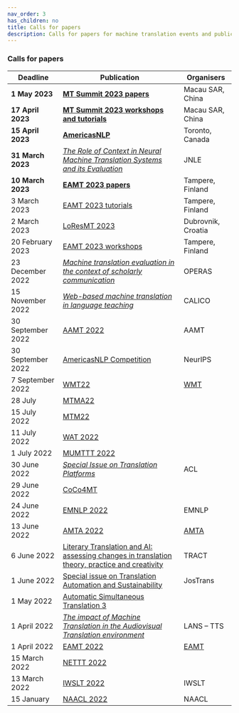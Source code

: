 ```yaml
---
nav_order: 3
has_children: no
title: Calls for papers
description: Calls for papers for machine translation events and publications
---
```


### Calls for papers

| Deadline | Publication | Organisers |
| --- | --- | --- |
| **1 May 2023** | [**MT Summit 2023 papers**](/events/mtsummit2023.md) | Macau SAR, China |
| **17 April 2023** | [**MT Summit 2023 workshops and tutorials**](/events/mtsummit2023.md) | Macau SAR, China |
| **15 April 2023** | [**AmericasNLP**](/events/americasnlp2023.md) | Toronto, Canada |
| **31 March 2023** | [*The Role of Context in Neural Machine Translation Systems and its Evaluation*](https://sites.google.com/dcu.ie/nlecontextnmt/home) | JNLE |
| **10 March 2023** | [**EAMT 2023 papers**](/events/eamt2023.md) | Tampere, Finland |
| 3 March 2023 | [EAMT 2023 tutorials](/events/eamt2023.md) | Tampere, Finland |
| 2 March 2023 | [LoResMT 2023](/events/loresmt2023.md) | Dubrovnik, Croatia |
| 20 February 2023 | [EAMT 2023 workshops](/events/eamt2023.md) | Tampere, Finland |
| 23 December 2022 | [*Machine translation evaluation in the context of scholarly communication*](https://www.operas-eu.org/machine-translation-evaluation-in-the-context-of-scholarly-communication-open-call/) | OPERAS |
| 15 November 2022 | [*Web-based machine translation in language teaching*](https://calico.org/calico-journal-special-issue-machine-translation-call-for-papers/) | CALICO |
| 30 September 2022 | [AAMT 2022](https://www.aamt.info/event/aamttokyo2022/aamttokyo2022-kobo/) | AAMT |
| 30 September 2022 | [AmericasNLP Competition](http://turing.iimas.unam.mx/americasnlp/st.html) | NeurIPS |
| 7 September 2022 | [WMT22](/events/wmt22.md) | [WMT](/associations/wmt.md) |
| 28 July | [MTMA22](/events/mtma2022.md) | |
| 15 July 2022 | [MTM22](/events/mtm2022.md) | |
| 11 July 2022 | [WAT 2022](wat2022.md) | |
| 1 July 2022 | [MUMTTT 2022](/events/mumttt2022.md) | |
| 30 June 2022 | [*Special Issue on Translation Platforms*](https://www.aclweb.org/portal/content/special-issue-translation-platforms) | ACL |
| 29 June 2022 | [CoCo4MT](https://sites.google.com/view/coco4mt) | |
| 24 June 2022 | [EMNLP 2022](https://2022.emnlp.org/calls/papers/Overview) | EMNLP |
| 13 June 2022 | [AMTA 2022](/events/amta2022.md) | [AMTA](../associations/amta.md) |
| 6 June 2022 | [Literary Translation and AI: assessing changes in translation theory, practice and creativity](lit-translation-and-ai.md) | TRACT |
| 1 June 2022 | [Special issue on Translation Automation and Sustainability](https://jostrans.org/2b.3%20Jostrans%20SI%2041.pdf) | JosTrans |
| 1 May 2022 | [Automatic Simultaneous Translation 3](https://autosimtrans.github.io/cfp) | |
| 1 April 2022 | [*The impact of Machine Translation in the Audiovisual Translation environment*](https://lans-tts.uantwerpen.be/index.php/LANS-TTS/announcement/view/21) | LANS – TTS |
| 1 April 2022 | [EAMT 2022](/events/eamt2022.md) | [EAMT](../associations/eamt.md) |
| 15 March 2022 | [NETTT 2022](/events/nettt2022.md) | |
| 13 March 2022 | [IWSLT 2022](/events/iwslt2022.md) | IWSLT |
| 15 January | [NAACL 2022](https://2022.naacl.org/calls/papers/#paper-submission-details) | NAACL |

